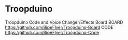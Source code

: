 # Troopduino
Troopduino Code and Voice Changer/Effects Board
BOARD https://github.com/BipeFlyer/Troopduino-Board
CODE https://github.com/BipeFlyer/Troopduino-Code
